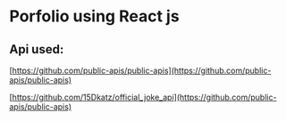 # Porfolio using React js

## Api used:
[https://github.com/public-apis/public-apis](https://github.com/public-apis/public-apis)


[https://github.com/15Dkatz/official_joke_api](https://github.com/public-apis/public-apis)
